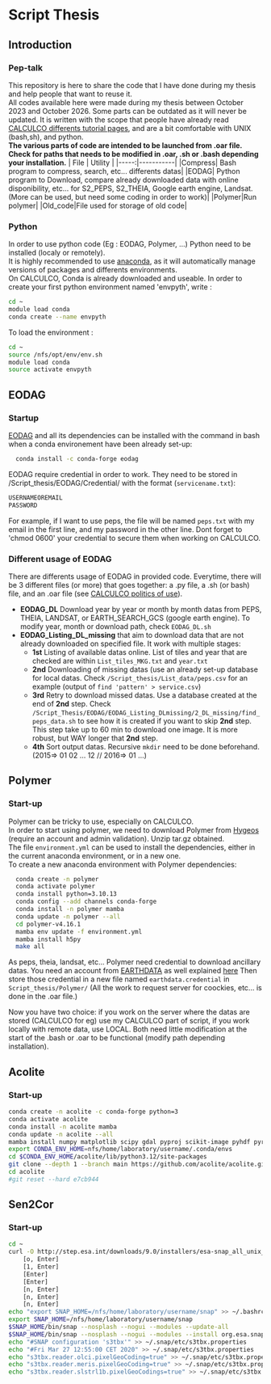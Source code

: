 # Script Thesis
## Introduction
### Pep-talk
This repository is here to share the code that I have done during my thesis and help people that want to reuse it.  <br />
All codes available here were made during my thesis between October 2023 and October 2026. Some parts can be outdated as it will never be updated.
It is written with the scope that people have already read [CALCULCO differents tutorial pages](https://www-calculco.univ-littoral.fr/), and are a bit comfortable with UNIX (bash,sh), and python. <br />
**The various parts of code are intended to be launched from .oar file. Check for paths that needs to be modified in .oar, .sh or .bash depending your installation.**
| File | Utility |
|-----:|-----------|
|Compress| Bash program to compress, search, etc... differents datas|
|EODAG| Python program to Download, compare already downloaded data with online disponibility, etc... for S2_PEPS, S2_THEIA, Google earth engine, Landsat. (More can be used, but need some coding in order to work)|
|Polymer|Run polymer|
|Old_code|File used for storage of old code|

### Python
In order to use python code (Eg : EODAG, Polymer, ...) Python need to be installed (localy or remotely). <br />
It is highly recommended to use [anaconda](http://anaconda.org), as it will automatically manage versions of packages and differents environments. <br />
On CALCULCO, Conda is already downloaded and useable. In order to create your first python environment named 'envpyth', write :

```bash
cd ~
module load conda
conda create --name envpyth
```
To load the environment :

```bash
cd ~
source /nfs/opt/env/env.sh
module load conda
source activate envpyth
```

## EODAG
### Startup
[EODAG](https://eodag.readthedocs.io/en/stable/index.html) and all its dependencies can be installed with the command in bash when a conda environement have been already set-up:
```bash
  conda install -c conda-forge eodag
```
EODAG require credential in order to work. They need to be stored in /Script_thesis/EODAG/Credential/ with the format (`servicename.txt`):

```txt
USERNAMEOREMAIL
PASSWORD
```
For example, if I want to use peps, the file will be named `peps.txt` with my email in the first line, and my password in the other line. Dont forget to 'chmod 0600' your credential to secure them when working on CALCULCO.
### Different usage of EODAG
There are differents usage of EODAG in provided code. Everytime, there will be 3 different files (or more) that goes together: a .py file, a .sh (or bash) file, and an .oar file (see [CALCULCO politics of use](https://www-calculco.univ-littoral.fr/utilisation/lancer-un-calcul)).

- **EODAG_DL** Download year by year or month by month datas from PEPS, THEIA, LANDSAT, or EARTH_SEARCH_GCS (google earth engine). To modify year, month or download path, check `EODAG_DL.sh`
- **EODAG_Listing_DL_missing** that aim to download data that are not already downloaded on specified file. It work with multiple stages:
  - **1st** Listing of available datas online. List of tiles and year that are checked are within `List_tiles_MKG.txt` and `year.txt`
  - **2nd** Downloading of missing datas (use an already set-up database for local datas. Check `/Script_thesis/List_data/peps.csv` for an example (output of `find 'pattern' > service.csv`)
  - **3rd** Retry to download missed datas. Use a database created at the end of **2nd** step. Check `/Script_Thesis/EODAG/EODAG_Listing_DLmissing/2_DL_missing/find_peps_data.sh` to see how it is created if you want to skip **2nd** step. This step take up to 60 min to download one image. It is more robust, but WAY longer that **2nd** step.
  - **4th** Sort output datas. Recursive `mkdir` need to be done beforehand. (2015=> 01 02 ... 12 // 2016=> 01 ...)

## Polymer
### Start-up
Polymer can be tricky to use, especially on CALCULCO. <br />
In order to start using polymer, we need to download Polymer from [Hygeos](https://www.hygeos.com/polymer) (require an account and admin validation). Unzip tar.gz obtained. <br />
The file `environment.yml` can be used to install the dependencies, either in the current anaconda environment, or in a new one. <br />
To create a new anaconda environment with Polymer dependencies:
```bash
  conda create -n polymer
  conda activate polymer
  conda install python=3.10.13
  conda config --add channels conda-forge
  conda install -n polymer mamba
  conda update -n polymer --all
  cd polymer-v4.16.1
  mamba env update -f environment.yml
  mamba install h5py
  make all

```

As peps, theia, landsat, etc... Polymer need credential to download ancillary datas. You need an account from [EARTHDATA](https://urs.earthdata.nasa.gov) as well explained [here](https://wiki.earthdata.nasa.gov/display/EL/How+To+Access+Data+With+cURL+And+Wget)
Then store those credential in a new file named `earthdata.credential` in `Script_thesis/Polymer/` (All the work to request server for coockies, etc... is done in the .oar file.)

Now you have two choice: if you work on the server where the datas are stored (CALCULCO for eg) use my CALCULCO part of script, if you work locally with remote data, use LOCAL.
Both need little modification at the start of the .bash or .oar to be functional (modify path depending installation).

## Acolite
### Start-up

```bash
conda create -n acolite -c conda-forge python=3
conda activate acolite
conda install -n acolite mamba
conda update -n acolite --all
mamba install numpy matplotlib scipy gdal pyproj scikit-image pyhdf pyresample netcdf4 h5py requests pygrib  cartopy
export CONDA_ENV_HOME=nfs/home/laboratory/username/.conda/envs
cd $CONDA_ENV_HOME/acolite/lib/python3.12/site-packages
git clone --depth 1 --branch main https://github.com/acolite/acolite.git
cd acolite
#git reset --hard e7cb944
```

## Sen2Cor
### Start-up

```bash
cd ~
curl -O http://step.esa.int/downloads/9.0/installers/esa-snap_all_unix_9_0_0.sh && chmod 755 esa-snap_all_unix_9_0_0.sh && bash esa-snap_all_unix_9_0_0.sh && rm esa-snap_all_unix_9_0_0.sh
    [o, Enter]
    [1, Enter]
    [Enter]
    [Enter]
    [n, Enter]
    [n, Enter]
    [n, Enter]
echo "export SNAP_HOME=/nfs/home/laboratory/username/snap" >> ~/.bashrc
export SNAP_HOME=/nfs/home/laboratory/username/snap
$SNAP_HOME/bin/snap --nosplash --nogui --modules --update-all
$SNAP_HOME/bin/snap --nosplash --nogui --modules --install org.esa.snap.idepix.core org.esa.snap.idepix.probav org.esa.snap.idepix.modis org.esa.snap.idepix.spotvgt org.esa.snap.idepix.landsat8 org.esa.snap.idepix.viirs org.esa.snap.idepix.olci org.esa.snap.idepix.seawifs org.esa.snap.idepix.meris org.esa.snap.idepix.s2msi
echo "#SNAP configuration 's3tbx'" >> ~/.snap/etc/s3tbx.properties
echo "#Fri Mar 27 12:55:00 CET 2020" >> ~/.snap/etc/s3tbx.properties
echo "s3tbx.reader.olci.pixelGeoCoding=true" >> ~/.snap/etc/s3tbx.properties
echo "s3tbx.reader.meris.pixelGeoCoding=true" >> ~/.snap/etc/s3tbx.properties
echo "s3tbx.reader.slstrl1b.pixelGeoCodings=true" >> ~/.snap/etc/s3tbx.properties
```
